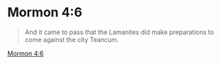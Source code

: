 # Mormon 4:6

> And it came to pass that the Lamanites did make preparations to come against the city Teancum.

[Mormon 4:6](https://www.churchofjesuschrist.org/study/scriptures/bofm/morm/4?lang=eng&id=p6#p6)


